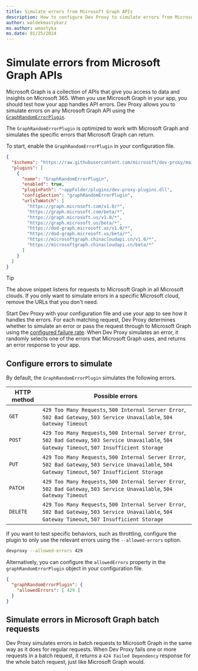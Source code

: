 ```yaml
---
title: Simulate errors from Microsoft Graph APIs
description: How to configure Dev Proxy to simulate errors from Microsoft Graph APIs
author: waldekmastykarz
ms.author: wmastyka
ms.date: 01/25/2024
---
```


# Simulate errors from Microsoft Graph APIs

Microsoft Graph is a collection of APIs that give you access to data and insights on Microsoft 365. When you use Microsoft Graph in your app, you should test how your app handles API errors. Dev Proxy allows you to simulate errors on any Microsoft Graph API using the [`GraphRandomErrorPlugin`](../technical-reference/GraphRandomErrorPlugin.md).

The `GraphRandomErrorPlugin` is optimized to work with Microsoft Graph and simulates the specific errors that Microsoft Graph can return.

To start, enable the `GraphRandomErrorPlugin` in your configuration file.

```json
{
  "$schema": "https://raw.githubusercontent.com/microsoft/dev-proxy/main/schemas/v0.14.1/rc.schema.json",
  "plugins": [
    {
      "name": "GraphRandomErrorPlugin",
      "enabled": true,
      "pluginPath": "~appFolder/plugins/dev-proxy-plugins.dll",
      "configSection": "graphRandomErrorPlugin",
      "urlsToWatch": [
        "https://graph.microsoft.com/v1.0/*",
        "https://graph.microsoft.com/beta/*",
        "https://graph.microsoft.us/v1.0/*",
        "https://graph.microsoft.us/beta/*",
        "https://dod-graph.microsoft.us/v1.0/*",
        "https://dod-graph.microsoft.us/beta/*",
        "https://microsoftgraph.chinacloudapi.cn/v1.0/*",
        "https://microsoftgraph.chinacloudapi.cn/beta/*"
      ]
    }
  ]
}
```

> [!TIP]
> The above snippet listens for requests to Microsoft Graph in all Microsoft clouds. If you only want to simulate errors in a specific Microsoft cloud, remove the URLs that you don't need.

Start Dev Proxy with your configuration file and use your app to see how it handles the errors. For each matching request, Dev Proxy determines whether to simulate an error or pass the request through to Microsoft Graph using the [configured failure rate](./change-request-failure-rate.md). When Dev Proxy simulates an error, it randomly selects one of the errors that Microsoft Graph uses, and returns an error response to your app.

## Configure errors to simulate

By default, the `GraphRandomErrorPlugin` simulates the following errors.

| HTTP method | Possible errors |
|-------------|-----------------|
| `GET` | `429 Too Many Requests`, `500 Internal Server Error`, `502 Bad Gateway`, `503 Service Unavailable`, `504 Gateway Timeout` |
| `POST` | `429 Too Many Requests`, `500 Internal Server Error`, `502 Bad Gateway`, `503 Service Unavailable`, `504 Gateway Timeout`, `507 Insufficient Storage` |
| `PUT` | `429 Too Many Requests`, `500 Internal Server Error`, `502 Bad Gateway`, `503 Service Unavailable`, `504 Gateway Timeout`, `507 Insufficient Storage` |
| `PATCH` | `429 Too Many Requests`, `500 Internal Server Error`, `502 Bad Gateway`, `503 Service Unavailable`, `504 Gateway Timeout` |
| `DELETE` | `429 Too Many Requests`, `500 Internal Server Error`, `502 Bad Gateway`, `503 Service Unavailable`, `504 Gateway Timeout`, `507 Insufficient Storage` |

If you want to test specific behaviors, such as throttling, configure the plugin to only use the relevant errors using the `--allowed-errors` option.

```sh
devproxy --allowed-errors 429
```

Alternatively, you can configure the `allowedErrors` property in the `graphRandomErrorPlugin` object in your configuration file.

```json
{
  "graphRandomErrorPlugin": {
    "allowedErrors": [ 429 ]
  }
}
```

## Simulate errors in Microsoft Graph batch requests

Dev Proxy simulates errors in batch requests to Microsoft Graph in the same way as it does for regular requests. When Dev Proxy fails one or more requests in a batch request, it returns a `424 Failed Dependency` response for the whole batch request, just like Microsoft Graph would.

